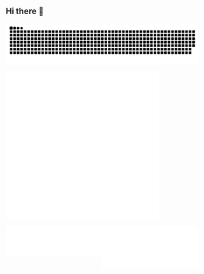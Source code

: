 ## Hi there 👋

<picture>
    <source media="(prefers-color-scheme: dark)" srcset="https://raw.githubusercontent.com/AlexLog94/AlexLog94/output/github-snake-dark.svg" />
    <source media="(prefers-color-scheme: light)" srcset="https://raw.githubusercontent.com/AlexLog94/AlexLog94/output/github-snake.svg" />
    <img alt="github-snake" src="https://raw.githubusercontent.com/AlexLog94/AlexLog94/output/github-snake.svg" />
</picture>

<p align="left"><img src="metrics.svg" alt="Metrics" width="400"></p>

<div style="display: flex; align-items: flex-start; justify-content: space-between; width: 100%;">
    <img src="metrics.plugin.starlists.languages.svg" alt="Metrics languages" style="width: 50%; height: auto;"/>
    <img src="metrics.plugin.achievements.compact.svg" alt="Achievements" style="width: 50%; height: auto;"/>
</div>
